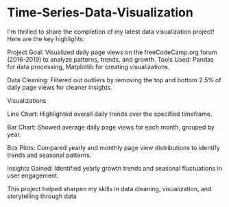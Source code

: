 # Time-Series-Data-Visualization
I'm thrilled to share the completion of my latest data visualization project! Here are the key highlights:

Project Goal: Visualized daily page views on the freeCodeCamp.org forum (2016-2019) to analyze patterns, trends, and growth.
Tools Used: Pandas for data processing, Matplotlib for creating visualizations.

Data Cleaning: Filtered out outliers by removing the top and bottom 2.5% of daily page views for cleaner insights.

Visualizations 

Line Chart: Highlighted overall daily trends over the specified timeframe.

Bar Chart: Showed average daily page views for each month, grouped by year.



Box Plots: Compared yearly and monthly page view distributions to identify trends and seasonal patterns.

Insights Gained: Identified yearly growth trends and seasonal fluctuations in user engagement.

This project helped sharpen my skills in data cleaning, visualization, and storytelling through data


